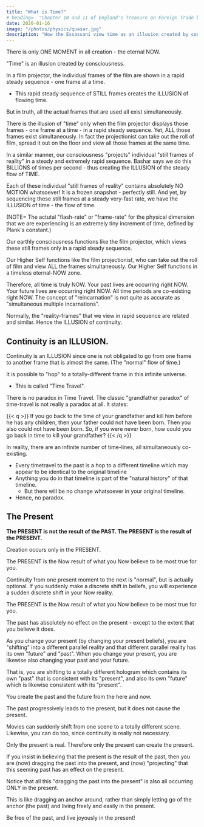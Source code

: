 ```yaml
---
title: "What is Time?"
# heading=  "Chapter 10 and 11 of England's Treasure on Foreign Trade by Thomas Mun"
date: 2020-01-16
image: "/photos/physics/quasar.jpg"
description: "How the Essassani view time as an illusion created by consciousness"
---
```



There is only ONE MOMENT in all creation - the eternal NOW.

"Time" is an illusion created by consciousness.

In a film projector, the individual frames of the film are shown in a rapid steady sequence - one frame at a time.
- This rapid steady sequence of STILL frames creates the ILLUSION of flowing time. 

But in truth, all the actual frames that are used all exist simultaneously. 

There is the illusion of "time" only when the film projector displays those frames - one frame at a time - in a rapid steady sequence. Yet, ALL those frames exist simultaneously. In fact the projectionist can take out the roll of film, spread it out on the floor and view all those frames at the same time.

In a similar manner, our consciousness "projects" individual "still frames of reality" in a steady and extremely rapid sequence. Bashar says we do this BILLIONS of times per second - thus creating the ILLUSION of the steady flow of TIME.     

Each of these individual "still frames of reality" contains absolutely NO MOTION whatsoever! It is a frozen snapshot - perfectly still.   And yet, by sequencing these still frames at a steady very-fast rate, we have the ILLUSION of time - the flow of time.

(NOTE=  The actutal "flash-rate" or "frame-rate" for the physical dimension that we are experiencing is an extremely tiny increment of time, defined by Plank's constant.)

Our earthly consciousness functions like the film projector, which views these still frames only in a rapid steady sequence.

Our Higher Self functions like the film projectionist,  who can take out the roll of film and view ALL the frames simultaneously.   Our Higher Self functions in a timeless eternal-NOW zone.

Therefore, all time is truly NOW. Your past lives are occurring right NOW. Your future lives are occurring right NOW. All time periods are co-existing right NOW.  The concept of "reincarnation" is not quite as accurate as "simultaneous multiple incarnations".

Normally, the "reality-frames" that we view in rapid sequence are related and similar. Hence the ILLUSION of continuity.


## Continuity is an ILLUSION.

Continuity is an ILLUSION since one is not obligated to go from one frame to another frame that is almost the same. (The "normal" flow of time.)   

It is possible to "hop" to a totally-different frame in this infinite universe. 
- This is called "Time Travel".

There is no paradox in Time Travel. The classic "grandfather paradox" of time-travel is not really a paradox at all. It states:

{{< q >}}
If you go back to the time of your grandfather and kill him before he has any children, then your father could not have been born. Then you also could not have been born. So, if you were never born, how could you go back in time to kill your grandfather?
{{< /q >}}

In reality, there are an infinite number of time-lines, all simultaneously co-existing.
- Every timetravel to the past is a hop to a different timeline which may appear to be identical to the original timeline 
- Anything you do in that timeline is part of the "natural history" of that timeline. 
  - But there will be no change whatsoever in your original timeline.    
- Hence, no paradox.


## The Present

**The PRESENT is not the result of the PAST. The PRESENT is the result of the PRESENT.**

Creation occurs only in the PRESENT. 

The PRESENT is the Now result of what you Now believe to be most true for you.

Continuity from one present moment to the next is "normal", but is actually optional. If you suddenly make a discrete shift in beliefs, you will experience a sudden discrete shift in your Now reality.

The PRESENT is the Now result of what you Now believe to be most true for you. 

The past has absolutely no effect on the present - except to the extent that you believe it does.

As you change your present (by changing your present beliefs), you are "shifting" into a different parallel reality and that different parallel reality has its own "future" and "past". When you change your present, you are likewise also changing your past and your future. 

That is, you are shifting to a totally different hologram which contains its own "past" that is consistent with its "present", and also its own "future" which is likewise consistent with its "present".    

You create the past and the future from the here and now.

<!-- Continuity is an "illusion", just like the continuity in movies is an illusion, since it's really 24 discrete pictures per second. Therefore, continuity is optional.  -->

The past progressively leads to the present, but it does not cause the present. 

Movies can suddenly shift from one scene to a totally different scene. Likewise, you can do too, since continuity is really not necessary.

Only the present is real. Therefore only the present can create the present.

If you insist in believing that the present is the result of the past, then you are (now) dragging the past into the present, and (now) "projecting" that this seeming past has an effect on the present. 

Notice that all this "dragging the past into the present" is also all occurring ONLY in the present.

This is like dragging an anchor around, rather than simply letting go of the anchor (the past) and living freely and easily in the present.   

Be free of the past, and live joyously in the present!

